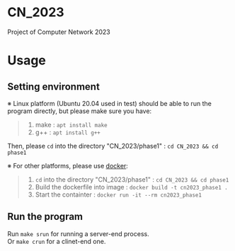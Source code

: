 # CN_2023
Project of Computer Network 2023

# Usage
## Setting environment
※ Linux platform (Ubuntu 20.04 used in test) should be able to run the program directly, but please make sure you have:
> 1. make : ```apt install make```
> 2. g++  : ```apt install g++```<br/>

Then, please ```cd``` into the directory "CN_2023/phase1" : ```cd CN_2023 && cd phase1```<br/>

※ For other platforms, please use [docker][1]:
> 1. ```cd``` into the directory "CN_2023/phase1" : ```cd CN_2023 && cd phase1```
> 2. Build the dockerfile into image : ```docker build -t cn2023_phase1 .```
> 3. Start the containter : ```docker run -it --rm cn2023_phase1```

## Run the program
Run ```make srun``` for running a server-end process. <br/>
Or ```make crun``` for a clinet-end one.

[1]: https://www.docker.com/get-started/
